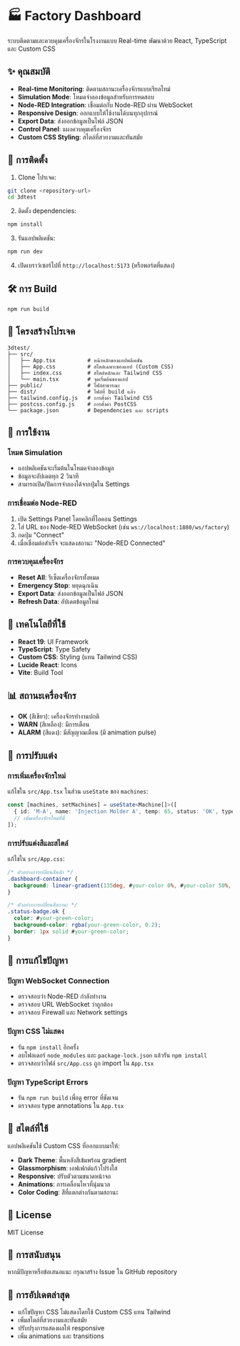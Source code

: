 # 🏭 Factory Dashboard

ระบบติดตามและควบคุมเครื่องจักรในโรงงานแบบ Real-time พัฒนาด้วย React, TypeScript และ Custom CSS

## ✨ คุณสมบัติ

- **Real-time Monitoring**: ติดตามสถานะเครื่องจักรแบบเรียลไทม์
- **Simulation Mode**: โหมดจำลองข้อมูลสำหรับการทดสอบ
- **Node-RED Integration**: เชื่อมต่อกับ Node-RED ผ่าน WebSocket
- **Responsive Design**: ออกแบบให้ใช้งานได้บนทุกอุปกรณ์
- **Export Data**: ส่งออกข้อมูลเป็นไฟล์ JSON
- **Control Panel**: แผงควบคุมเครื่องจักร
- **Custom CSS Styling**: สไตล์ที่สวยงามและทันสมัย

## 🚀 การติดตั้ง

1. Clone โปรเจค:
```bash
git clone <repository-url>
cd 3dtest
```

2. ติดตั้ง dependencies:
```bash
npm install
```

3. รันแอปพลิเคชัน:
```bash
npm run dev
```

4. เปิดเบราว์เซอร์ไปที่ `http://localhost:5173` (หรือพอร์ตที่แสดง)

## 🛠️ การ Build

```bash
npm run build
```

## 📁 โครงสร้างโปรเจค

```
3dtest/
├── src/
│   ├── App.tsx          # หน้าหลักของแอปพลิเคชัน
│   ├── App.css          # สไตล์เฉพาะของแอป (Custom CSS)
│   ├── index.css        # สไตล์หลักและ Tailwind CSS
│   └── main.tsx         # จุดเริ่มต้นของแอป
├── public/              # ไฟล์สาธารณะ
├── dist/                # ไฟล์ที่ build แล้ว
├── tailwind.config.js   # การตั้งค่า Tailwind CSS
├── postcss.config.js    # การตั้งค่า PostCSS
└── package.json         # Dependencies และ scripts
```

## 🎯 การใช้งาน

### โหมด Simulation
- แอปพลิเคชันจะเริ่มต้นในโหมดจำลองข้อมูล
- ข้อมูลจะอัปเดตทุก 2 วินาที
- สามารถเปิด/ปิดการจำลองได้จากปุ่มใน Settings

### การเชื่อมต่อ Node-RED
1. เปิด Settings Panel โดยคลิกที่ไอคอน Settings
2. ใส่ URL ของ Node-RED WebSocket (เช่น `ws://localhost:1880/ws/factory`)
3. กดปุ่ม "Connect"
4. เมื่อเชื่อมต่อสำเร็จ จะแสดงสถานะ "Node-RED Connected"

### การควบคุมเครื่องจักร
- **Reset All**: รีเซ็ตเครื่องจักรทั้งหมด
- **Emergency Stop**: หยุดฉุกเฉิน
- **Export Data**: ส่งออกข้อมูลเป็นไฟล์ JSON
- **Refresh Data**: อัปเดตข้อมูลใหม่

## 🎨 เทคโนโลยีที่ใช้

- **React 19**: UI Framework
- **TypeScript**: Type Safety
- **Custom CSS**: Styling (แทน Tailwind CSS)
- **Lucide React**: Icons
- **Vite**: Build Tool

## 📊 สถานะเครื่องจักร

- **OK** (สีเขียว): เครื่องจักรทำงานปกติ
- **WARN** (สีเหลือง): มีการเตือน
- **ALARM** (สีแดง): มีสัญญาณเตือน (มี animation pulse)

## 🔧 การปรับแต่ง

### การเพิ่มเครื่องจักรใหม่
แก้ไขใน `src/App.tsx` ในส่วน `useState` ของ `machines`:

```typescript
const [machines, setMachines] = useState<Machine[]>([
  { id: 'M-A', name: 'Injection Molder A', temp: 65, status: 'OK', type: 'injection', lastUpdate: new Date() },
  // เพิ่มเครื่องจักรใหม่ที่นี่
]);
```

### การปรับแต่งสีและสไตล์
แก้ไขใน `src/App.css`:

```css
/* ตัวอย่างการเปลี่ยนสีหลัก */
.dashboard-container {
  background: linear-gradient(135deg, #your-color 0%, #your-color 50%, #your-color 100%);
}

/* ตัวอย่างการเปลี่ยนสีสถานะ */
.status-badge.ok {
  color: #your-green-color;
  background-color: rgba(your-green-color, 0.2);
  border: 1px solid #your-green-color;
}
```

## 🐛 การแก้ไขปัญหา

### ปัญหา WebSocket Connection
- ตรวจสอบว่า Node-RED กำลังทำงาน
- ตรวจสอบ URL WebSocket ว่าถูกต้อง
- ตรวจสอบ Firewall และ Network settings

### ปัญหา CSS ไม่แสดง
- รัน `npm install` อีกครั้ง
- ลบโฟลเดอร์ `node_modules` และ `package-lock.json` แล้วรัน `npm install`
- ตรวจสอบว่าไฟล์ `src/App.css` ถูก import ใน `App.tsx`

### ปัญหา TypeScript Errors
- รัน `npm run build` เพื่อดู error ที่ชัดเจน
- ตรวจสอบ type annotations ใน `App.tsx`

## 🎨 สไตล์ที่ใช้

แอปพลิเคชันใช้ Custom CSS ที่ออกแบบมาให้:
- **Dark Theme**: พื้นหลังสีเข้มพร้อม gradient
- **Glassmorphism**: เอฟเฟกต์แก้วโปร่งใส
- **Responsive**: ปรับตัวตามขนาดหน้าจอ
- **Animations**: การเคลื่อนไหวที่นุ่มนวล
- **Color Coding**: สีที่แตกต่างกันตามสถานะ

## 📝 License

MIT License

## 🤝 การสนับสนุน

หากมีปัญหาหรือข้อเสนอแนะ กรุณาสร้าง Issue ใน GitHub repository

## 🔄 การอัปเดตล่าสุด

- แก้ไขปัญหา CSS ไม่แสดงโดยใช้ Custom CSS แทน Tailwind
- เพิ่มสไตล์ที่สวยงามและทันสมัย
- ปรับปรุงการแสดงผลให้ responsive
- เพิ่ม animations และ transitions
